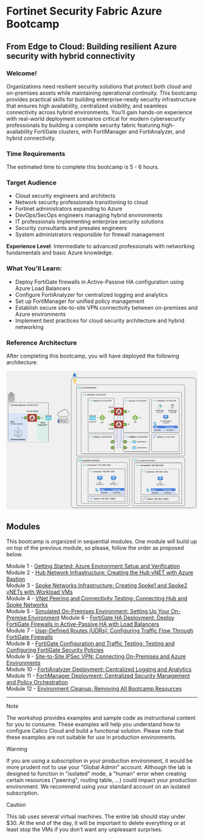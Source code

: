 # Fortinet Security Fabric Azure Bootcamp

## From Edge to Cloud: Building resilient Azure security with hybrid connectivity

### Welcome!

Organizations need resilient security solutions that protect both cloud and on-premises assets while maintaining operational continuity. This bootcamp provides practical skills for building enterprise-ready security infrastructure that ensures high availability, centralized visibility, and seamless connectivity across hybrid environments. You'll gain hands-on experience with real-world deployment scenarios critical for modern cybersecurity professionals by building a complete security fabric featuring high-availability FortiGate clusters, with FortiManager and FortiAnalyzer, and hybrid connectivity.

### Time Requirements

The estimated time to complete this bootcamp is 5 - 6 hours.

### Target Audience

- Cloud security engineers and architects
- Network security professionals transitioning to cloud
- Fortinet administrators expanding to Azure
- DevOps/SecOps engineers managing hybrid environments
- IT professionals implementing enterprise security solutions
- Security consultants and presales engineers
- System administrators responsible for firewall management

**Experience Level**: Intermediate to advanced professionals with networking fundamentals and basic Azure knowledge.

### What You'll Learn:

- Deploy FortiGate firewalls in Active-Passive HA configuration using Azure Load Balancers
- Configure FortiAnalyzer for centralized logging and analytics
- Set up FortiManager for unified policy management
- Establish secure site-to-site VPN connectivity between on-premises and Azure environments
- Implement best practices for cloud security architecture and hybrid networking

### Reference Architecture

After completing this bootcamp, you will have deployed the following architecture.

![reference-architecture](images/reference-architecture.png)

## Modules

This bootcamp is organized in sequential modules. One module will build up on top of the previous module, so please, follow the order as proposed below.

Module 1 - [Getting Started: Azure Environment Setup and Verification](/modules/module-01-getting-started/README.md)    
Module 2 - [Hub Network Infrastructure: Creating the Hub vNET with Azure Bastion](/modules/module-02-hub-setup/README.md)  
Module 3 - [Spoke Networks Infrastructure: Creating Spoke1 and Spoke2 vNETs with Workload VMs](/modules/module-03-spokes-setup/README.md)  
Module 4 - [VNet Peering and Connectivity Testing: Connecting Hub and Spoke Networks](/modules/module-04-peering-testing/README.md)  
Module 5 - [Simulated On-Premises Environment: Setting Up Your On-Premise Environment](/modules/module-05-on-prem-environment/README.md)
Module 6 - [FortiGate HA Deployment: Deploy FortiGate Firewalls in Active-Passive HA with Load Balancers](/modules/module-06-fortigate-ha-deployment/README.md)  
Module 7 - [User-Defined Routes (UDRs): Configuring Traffic Flow Through FortiGate Firewalls](/modules/module-07-configuring-udrs/README.md)  
Module 8 - [FortiGate Configuration and Traffic Testing: Testing and Configuring FortiGate Security Policies](/modules/module-08-fortigate-config-test/README.md)  
Module 9 - [Site-to-Site IPSec VPN: Connecting On-Premises and Azure Environments](/modules/module-09-site-to-site-vpn/README.md)  
Module 10 - [FortiAnalyzer Deployment: Centralized Logging and Analytics](/modules/module-10-fortianalyzer/README.md)  
Module 11 - [FortiManager Deployment: Centralized Security Management and Policy Orchestration](/modules/module-11-fortimanager/README.md)  
Module 12 - [Environment Cleanup: Removing All Bootcamp Resources](/modules/module-12-cleanup/README.md)  
  
---

> [!NOTE]
> The workshop provides examples and sample code as instructional content for you to consume. These examples will help you understand how to configure Calico Cloud and build a functional solution. Please note that these examples are not suitable for use in production environments.

> [!WARNING] 
> If you are using a subscription in your production environment, it would be more prudent not to use your "Global Admin" account. Although the lab is designed to function in "isolated" mode, a "human" error when creating certain resources ("peering", routing table, ...) could impact your production environment. We recommend using your standard account on an isolated subscription.

> [!CAUTION] 
> This lab uses several virtual machines. The entire lab should stay under $30. At the end of the day, it will be important to delete everything or at least stop the VMs if you don't want any unpleasant surprises.